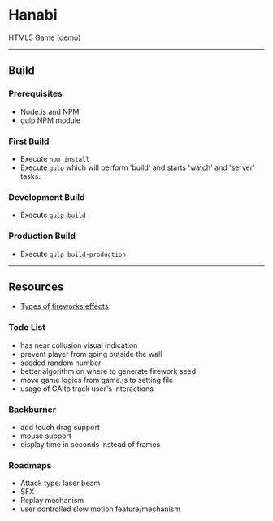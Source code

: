 
# Hanabi
HTML5 Game ([demo](http://rockacola.github.io/hanabi))

---

## Build

### Prerequisites
* Node.js and NPM
* gulp NPM module

### First Build
* Execute `npm install`
* Execute `gulp` which will perform 'build' and starts 'watch' and 'server' tasks.

### Development Build
* Execute `gulp build`

### Production Build
* Execute `gulp build-production`

---

## Resources
* [Types of fireworks effects](http://www.fireworks.com/fireworks-university/fireworks-glossary/)

### Todo List
* has near collusion visual indication
* prevent player from going outside the wall
* seeded random number
* better algorithm on where to generate firework seed
* move game logics from game.js to setting file
* usage of GA to track user's interactions

### Backburner
* add touch drag support
* mouse support
* display time in seconds instead of frames


### Roadmaps
* Attack type: laser beam
* SFX
* Replay mechanism
* user controlled slow motion feature/mechanism